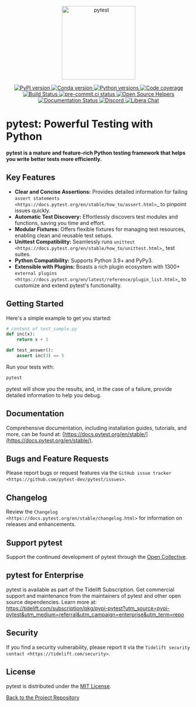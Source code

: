 <!-- pytest Logo -->
<div align="center">
  <a href="https://docs.pytest.org/en/stable/">
    <img src="https://github.com/pytest-dev/pytest/raw/main/doc/en/img/pytest_logo_curves.svg" alt="pytest" height="200">
  </a>
</div>

<!-- Badges -->
<p align="center">
  <a href="https://pypi.org/project/pytest/">
    <img src="https://img.shields.io/pypi/v/pytest.svg" alt="PyPI version">
  </a>
  <a href="https://anaconda.org/conda-forge/pytest">
    <img src="https://img.shields.io/conda/vn/conda-forge/pytest.svg" alt="Conda version">
  </a>
  <a href="https://pypi.org/project/pytest/">
    <img src="https://img.shields.io/pypi/pyversions/pytest.svg" alt="Python versions">
  </a>
  <a href="https://codecov.io/gh/pytest-dev/pytest">
    <img src="https://codecov.io/gh/pytest-dev/pytest/branch/main/graph/badge.svg" alt="Code coverage">
  </a>
  <a href="https://github.com/pytest-dev/pytest/actions?query=workflow%3Atest">
    <img src="https://github.com/pytest-dev/pytest/actions/workflows/test.yml/badge.svg" alt="Build Status">
  </a>
  <a href="https://results.pre-commit.ci/latest/github/pytest-dev/pytest/main">
    <img src="https://results.pre-commit.ci/badge/github/pytest-dev/pytest/main.svg" alt="pre-commit.ci status">
  </a>
  <a href="https://www.codetriage.com/pytest-dev/pytest">
    <img src="https://www.codetriage.com/pytest-dev/pytest/badges/users.svg" alt="Open Source Helpers">
  </a>
  <a href="https://pytest.readthedocs.io/en/latest/?badge=latest">
    <img src="https://readthedocs.org/projects/pytest/badge/?version=latest" alt="Documentation Status">
  </a>
  <a href="https://discord.com/invite/pytest-dev">
    <img src="https://img.shields.io/badge/Discord-pytest--dev-blue" alt="Discord">
  </a>
  <a href="https://web.libera.chat/#pytest">
    <img src="https://img.shields.io/badge/Libera%20chat-%23pytest-orange" alt="Libera Chat">
  </a>
</p>

# pytest: Powerful Testing with Python

**pytest is a mature and feature-rich Python testing framework that helps you write better tests more efficiently.**

## Key Features

*   **Clear and Concise Assertions:** Provides detailed information for failing `assert statements <https://docs.pytest.org/en/stable/how_to/assert.html>`_ to pinpoint issues quickly.
*   **Automatic Test Discovery:**  Effortlessly discovers test modules and functions, saving you time and effort.
*   **Modular Fixtures:** Offers flexible fixtures for managing test resources, enabling clean and reusable test setups.
*   **Unittest Compatibility:** Seamlessly runs `unittest <https://docs.pytest.org/en/stable/how_to/unittest.html>`_ test suites.
*   **Python Compatibility:** Supports Python 3.9+ and PyPy3.
*   **Extensible with Plugins:** Boasts a rich plugin ecosystem with 1300+ `external plugins <https://docs.pytest.org/en/latest/reference/plugin_list.html>`_ to customize and extend pytest's functionality.

## Getting Started

Here's a simple example to get you started:

```python
# content of test_sample.py
def inc(x):
    return x + 1

def test_answer():
    assert inc(3) == 5
```

Run your tests with:

```bash
pytest
```

pytest will show you the results, and, in the case of a failure, provide detailed information to help you debug.

## Documentation

Comprehensive documentation, including installation guides, tutorials, and more, can be found at:  [https://docs.pytest.org/en/stable/](https://docs.pytest.org/en/stable/).

##  Bugs and Feature Requests

Please report bugs or request features via the `GitHub issue tracker <https://github.com/pytest-dev/pytest/issues>`.

## Changelog

Review the `Changelog <https://docs.pytest.org/en/stable/changelog.html>` for information on releases and enhancements.

## Support pytest

Support the continued development of pytest through the [Open Collective](https://opencollective.com/pytest).

## pytest for Enterprise

pytest is available as part of the Tidelift Subscription. Get commercial support and maintenance from the maintainers of pytest and other open source dependencies. Learn more at:  <https://tidelift.com/subscription/pkg/pypi-pytest?utm_source=pypi-pytest&utm_medium=referral&utm_campaign=enterprise&utm_term=repo>

## Security

If you find a security vulnerability, please report it via the `Tidelift security contact <https://tidelift.com/security>`.

## License

pytest is distributed under the [MIT License](https://github.com/pytest-dev/pytest/blob/main/LICENSE).

[Back to the Project Repository](https://github.com/pytest-dev/pytest)